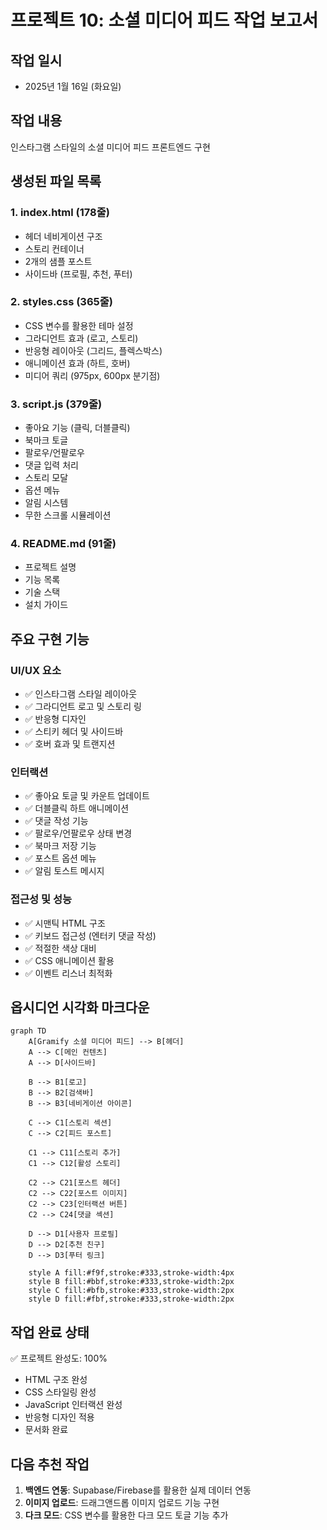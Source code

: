 # 프로젝트 10: 소셜 미디어 피드 작업 보고서

## 작업 일시
- 2025년 1월 16일 (화요일)

## 작업 내용
인스타그램 스타일의 소셜 미디어 피드 프론트엔드 구현

## 생성된 파일 목록

### 1. index.html (178줄)
- 헤더 네비게이션 구조
- 스토리 컨테이너
- 2개의 샘플 포스트
- 사이드바 (프로필, 추천, 푸터)

### 2. styles.css (365줄)
- CSS 변수를 활용한 테마 설정
- 그라디언트 효과 (로고, 스토리)
- 반응형 레이아웃 (그리드, 플렉스박스)
- 애니메이션 효과 (하트, 호버)
- 미디어 쿼리 (975px, 600px 분기점)

### 3. script.js (379줄)
- 좋아요 기능 (클릭, 더블클릭)
- 북마크 토글
- 팔로우/언팔로우
- 댓글 입력 처리
- 스토리 모달
- 옵션 메뉴
- 알림 시스템
- 무한 스크롤 시뮬레이션

### 4. README.md (91줄)
- 프로젝트 설명
- 기능 목록
- 기술 스택
- 설치 가이드

## 주요 구현 기능

### UI/UX 요소
- ✅ 인스타그램 스타일 레이아웃
- ✅ 그라디언트 로고 및 스토리 링
- ✅ 반응형 디자인
- ✅ 스티키 헤더 및 사이드바
- ✅ 호버 효과 및 트랜지션

### 인터랙션
- ✅ 좋아요 토글 및 카운트 업데이트
- ✅ 더블클릭 하트 애니메이션
- ✅ 댓글 작성 기능
- ✅ 팔로우/언팔로우 상태 변경
- ✅ 북마크 저장 기능
- ✅ 포스트 옵션 메뉴
- ✅ 알림 토스트 메시지

### 접근성 및 성능
- ✅ 시맨틱 HTML 구조
- ✅ 키보드 접근성 (엔터키 댓글 작성)
- ✅ 적절한 색상 대비
- ✅ CSS 애니메이션 활용
- ✅ 이벤트 리스너 최적화

## 옵시디언 시각화 마크다운

```mermaid
graph TD
    A[Gramify 소셜 미디어 피드] --> B[헤더]
    A --> C[메인 컨텐츠]
    A --> D[사이드바]
    
    B --> B1[로고]
    B --> B2[검색바]
    B --> B3[네비게이션 아이콘]
    
    C --> C1[스토리 섹션]
    C --> C2[피드 포스트]
    
    C1 --> C11[스토리 추가]
    C1 --> C12[활성 스토리]
    
    C2 --> C21[포스트 헤더]
    C2 --> C22[포스트 이미지]
    C2 --> C23[인터랙션 버튼]
    C2 --> C24[댓글 섹션]
    
    D --> D1[사용자 프로필]
    D --> D2[추천 친구]
    D --> D3[푸터 링크]
    
    style A fill:#f9f,stroke:#333,stroke-width:4px
    style B fill:#bbf,stroke:#333,stroke-width:2px
    style C fill:#bfb,stroke:#333,stroke-width:2px
    style D fill:#fbf,stroke:#333,stroke-width:2px
```

## 작업 완료 상태
✅ 프로젝트 완성도: 100%
- HTML 구조 완성
- CSS 스타일링 완성
- JavaScript 인터랙션 완성
- 반응형 디자인 적용
- 문서화 완료

## 다음 추천 작업
1. **백엔드 연동**: Supabase/Firebase를 활용한 실제 데이터 연동
2. **이미지 업로드**: 드래그앤드롭 이미지 업로드 기능 구현
3. **다크 모드**: CSS 변수를 활용한 다크 모드 토글 기능 추가